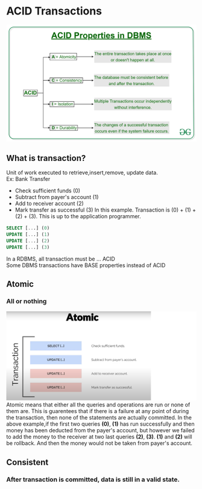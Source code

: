 # ACID Transactions
![image](imgs/ACID-title.jpg)  
## What is transaction?
Unit of work executed to retrieve,insert,remove, update data.  
Ex: Bank Transfer  
- Check sufficient funds (0)  
- Subtract from payer's account (1)  
- Add to receiver account (2)  
- Mark transfer as successful (3) 
In this example. Transaction is (0) + (1) + (2) + (3). This is up to the application programmer.  
```sql
SELECT [...] (0)  
UPDATE [...] (1)  
UPDATE [...] (2)  
UPDATE [...] (3)  
```
 
In a RDBMS, all transaction must be ... ACID  
Some DBMS transactions have BASE properties instead of ACID

## Atomic
### All or nothing
![image](imgs/atomic.png)    
Atomic means that either all the queries and operations are run or none of them are. This is guarentees that if there is a failure at any point of during the transaction, then none of the statements are actually committed.
In the above example,if the first two queries **(0)**, **(1)** has run successfully and then money has been deducted from the payer's account, but however we failed to add the money to the receiver at two last queries **(2)**, **(3)**. **(1)** and **(2)** will be rollback. And then the money would not be taken from payer's account.  
  
    

## Consistent
### After transaction is committed, data is still in a valid state.
